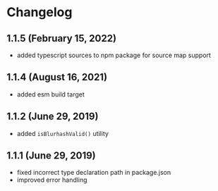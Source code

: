 # Changelog

## 1.1.5 (February 15, 2022)

- added typescript sources to npm package for source map support

## 1.1.4 (August 16, 2021)

- added esm build target

## 1.1.2 (June 29, 2019)

- added `isBlurhashValid()` utility

## 1.1.1 (June 29, 2019)

- fixed incorrect type declaration path in package.json
- improved error handling
